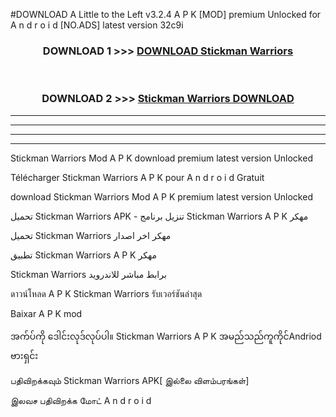 #DOWNLOAD A Little to the Left v3.2.4 A P K [MOD] premium Unlocked for A n d r o i d [NO.ADS] latest version 32c9i 



<div align="center">

<h3>DOWNLOAD 1 >>> <a href="https://downloadmod1.web.app/?judul=Stickman Warriors">DOWNLOAD Stickman Warriors</a></h3><br>

<h3>DOWNLOAD 2 >>> <a href="https://downloadmod1.web.app/?judul=Stickman Warriors">Stickman Warriors DOWNLOAD </a></h3>

</div>


----------------------------------------------------------

----------------------------------------------------------

----------------------------------------------------------

----------------------------------------------------------


Stickman Warriors Mod A P K download premium latest version Unlocked

Télécharger Stickman Warriors A P K pour A n d r o i d Gratuit

download Stickman Warriors Mod A P K premium latest version Unlocked

تحميل Stickman Warriors APK - تنزيل برنامج Stickman Warriors A P K مهكر

تحميل Stickman Warriors مهكر اخر اصدار

تطبيق Stickman Warriors A P K مهكر

Stickman Warriors برابط مباشر للاندرويد

ดาวน์โหลด A P K Stickman Warriors รับเวอร์ชันล่าสุด

Baixar A P K mod

အက်ပ်ကို ဒေါင်းလုဒ်လုပ်ပါ။ Stickman Warriors A P K အမည်သည်ကူကိုင်Andriod ဗားရှင်း

பதிவிறக்கவும் Stickman Warriors APK[ இல்லை விளம்பரங்கள்] 
 
இலவச பதிவிறக்க மோட் A n d r o i d



